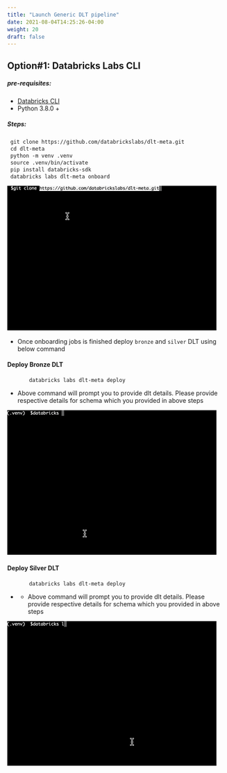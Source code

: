 ```yaml
---
title: "Launch Generic DLT pipeline"
date: 2021-08-04T14:25:26-04:00
weight: 20
draft: false
---
```

## Option#1: Databricks Labs CLI
##### pre-requisites:
- [Databricks CLI](https://docs.databricks.com/en/dev-tools/cli/tutorial.html)
- Python 3.8.0 +
##### Steps:
```shell 
 git clone https://github.com/databrickslabs/dlt-meta.git 
 cd dlt-meta
 python -m venv .venv 
 source .venv/bin/activate 
 pip install databricks-sdk 
 databricks labs dlt-meta onboard
 ```
 
![onboardingDLTMeta.gif](docs/static/images/onboardingDLTMeta.gif)

- Once onboarding jobs is finished deploy `bronze` and `silver` DLT using below command
#### Deploy Bronze DLT
 ```shell 
        databricks labs dlt-meta deploy
   ```
- Above command will prompt you to provide dlt details. Please provide respective details for schema which you provided in above steps

![deployingDLTMeta_bronze.gif](docs/static/images/deployingDLTMeta_bronze.gif)

#### Deploy Silver DLT
 ```shell 
        databricks labs dlt-meta deploy
```
- - Above command will prompt you to provide dlt details. Please provide respective details for schema which you provided in above steps

![deployingDLTMeta_silver.gif](docs/static/images/deployingDLTMeta_silver.gif)